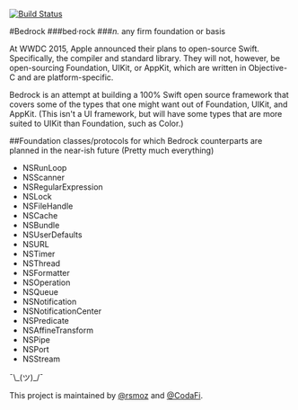 [![Build Status](https://travis-ci.org/rsmoz/Bedrock.svg?branch=master)](https://travis-ci.org/rsmoz/Bedrock)

#Bedrock
###bed·rock
###*n.* any firm foundation or basis

At WWDC 2015, Apple announced their plans to open-source Swift. Specifically, the compiler and standard library. They will not, however, be open-sourcing Foundation, UIKit, or AppKit, which are written in Objective-C and are platform-specific.

Bedrock is an attempt at building a 100% Swift open source framework that covers some of the types that one might want out of Foundation, UIKit, and AppKit. (This isn't a UI framework, but will have some types that are more suited to UIKit than Foundation, such as Color.)


##Foundation classes/protocols for which Bedrock counterparts are planned in the near-ish future
(Pretty much everything)
* NSRunLoop
* NSScanner
* NSRegularExpression
* NSLock
* NSFileHandle
* NSCache
* NSBundle
* NSUserDefaults
* NSURL
* NSTimer
* NSThread
* NSFormatter
* NSOperation
* NSQueue
* NSNotification
* NSNotificationCenter
* NSPredicate
* NSAffineTransform
* NSPipe
* NSPort
* NSStream

¯\\_(ツ)\_/¯


This project is maintained by [@rsmoz](https://github.com/rsmoz) and [@CodaFi](https://github.com/codafi).
